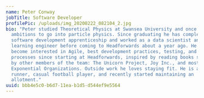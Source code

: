 ```yaml
---
name: Peter Conway
jobTitle: Software Developer
profilePic: /uploads/img_20200222_082104_2.jpg
bio: "Peter studied Theoretical Physics at Swansea University and once had
  ambitions to go into particle physics. Since graduating he has completed a
  software development apprenticeship and worked as a data scientist and machine
  learning engineer before coming to Headforwards about a year ago. He has
  become interested in Agile, best development practices, testing, and business
  processes since starting at Headforwards, inspired by reading books suggested
  by other members of the team: The Unicorn Project, Joy Inc., and most recently
  Exponential Organizations. Outside work he loves staying fit. He is an avid
  runner, casual football player, and recently started maintaining an
  allotment."
uuid: bbb4e5c0-b6d7-11ea-b1d5-d544ef9e5564
---
```

